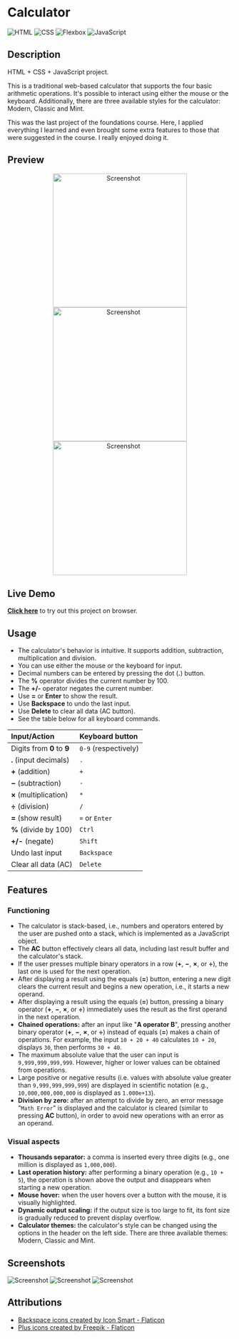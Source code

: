 # Calculator

![HTML](https://img.shields.io/badge/HTML-E34F26?style=for-the-badge&logo=html5&logoColor=white)
![CSS](https://img.shields.io/badge/CSS-663399?style=for-the-badge&logo=css&logoColor=white)
![Flexbox](https://img.shields.io/badge/Flexbox-gray?style=for-the-badge&color=374c52)
![JavaScript](https://img.shields.io/badge/JavaScript-F7DF1E?style=for-the-badge&logo=javascript&logoColor=black)

## Description

HTML + CSS + JavaScript project.

This is a traditional web-based calculator that supports the four basic arithmetic operations. It's possible to interact using either the mouse or the keyboard. Additionally, there are three available styles for the calculator: Modern, Classic and Mint.

This was the last project of the foundations course. Here, I applied everything I learned and even brought some extra features to those that were suggested in the course. I really enjoyed doing it.

## Preview

<div align="center">
    <img width="300px" src="./screenshots/screenshot-4.png" alt="Screenshot">
    <img width="300px" src="./screenshots/screenshot-5.png" alt="Screenshot">
    <img width="300px" src="./screenshots/screenshot-6.png" alt="Screenshot">
</div>

## Live Demo

**[Click here](https://pedroasb.github.io/odin-foundations/calculator/)** to try out this project on browser.

## Usage

- The calculator's behavior is intuitive. It supports addition, subtraction, multiplication and division.
- You can use either the mouse or the keyboard for input.
- Decimal numbers can be entered by pressing the dot (**.**) button.
- The **%** operator divides the current number by 100.
- The **+/-** operator negates the current number.
- Use **=** or **Enter** to show the result.
- Use **Backspace** to undo the last input.
- Use **Delete** to clear all data (AC button).
- See the table below for all keyboard commands.

| Input/Action | Keyboard button |
| :--- | :--- |
| Digits from **0** to **9** | `0-9` (respectively) |
| **.** (input decimals) | `.` |
| **&plus;** (addition) | `+` |
| **&minus;** (subtraction) | `-` |
| **&times;** (multiplication) | `*` |
| **&divide;** (division) | `/` |
| **&equals;** (show result) | `=` or `Enter` |
| **&percnt;** (divide by 100) | `Ctrl` |
| **+/-** (negate) | `Shift` |
| Undo last input | `Backspace` |
| Clear all data (AC) | `Delete` |

## Features

### Functioning

- The calculator is stack-based, i.e., numbers and operators entered by the user are pushed onto a stack, which is implemented as a JavaScript object.
- The **AC** button effectively clears all data, including last result buffer and the calculator's stack.
- If the user presses multiple binary operators in a row (****&plus;****, **&minus;**, **&times;**, or **&divide;**), the last one is used for the next operation.
- After displaying a result using the equals (**&equals;**) button, entering a new digit clears the current result and begins a new operation, i.e., it starts a new operand.
- After displaying a result using the equals (**&equals;**) button, pressing a binary operator (**&plus;**, **&minus;**, **&times;**, or **&divide;**) immediately uses the result as the first operand in the next operation.
- **Chained operations:** after an input like "**A operator B**", pressing another binary operator (**&plus;**, **&minus;**, **&times;**, or **&divide;**) instead of equals (**&equals;**) makes a chain of operations. For example, the input `10 + 20 + 40` calculates `10 + 20`, displays `30`, then performs `30 + 40`.
- The maximum absolute value that the user can input is `9,999,999,999,999`. However, higher or lower values can be obtained from operations.
- Large positive or negative results (i.e. values with absolute value greater than `9,999,999,999,999`) are displayed in scientific notation (e.g., `10,000,000,000,000` is displayed as `1.000e+13`).
- **Division by zero:** after an attempt to divide by zero, an error message "`Math Error`" is displayed and the calculator is cleared (similar to pressing **AC** button), in order to avoid new operations with an error as an operand.

### Visual aspects

- **Thousands separator:** a comma is inserted every three digits (e.g., one million is displayed as `1,000,000`).
- **Last operation history:** after performing a binary operation (e.g., `10 + 5`), the operation is shown above the output and disappears when starting a new operation.
- **Mouse hover:** when the user hovers over a button with the mouse, it is visually highlighted.
- **Dynamic output scaling:** if the output size is too large to fit, its font size is gradually reduced to prevent display overflow.
- **Calculator themes:** the calculator's style can be changed using the options in the header on the left side. There are three available themes: Modern, Classic and Mint.

## Screenshots

![Screenshot](./screenshots/screenshot-1.png)
![Screenshot](./screenshots/screenshot-2.png)
![Screenshot](./screenshots/screenshot-3.png)

## Attributions

- <a href="https://www.flaticon.com/free-icons/backspace" title="backspace icons">Backspace icons created by Icon Smart - Flaticon</a>
- <a href="https://www.flaticon.com/free-icons/plus" title="plus icons">Plus icons created by Freepik - Flaticon</a>
